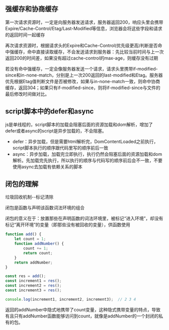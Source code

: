 ## 强缓存和协商缓存
第一次请求资源时，一定是向服务器发送请求，服务器返回200，响应头里会携带Expire/Cache-Control/Etag/Last-Modified等信息，浏览器会将这些字段和请求的返回时间一起缓存

再次请求资源时，根据请求头的Expire和Cache-Control(优先级更高)判断是否命中强缓存，命中直接读取缓存，不会发送请求到服务器：先比较当前时间与上一次返回200的时间差，如果没有超过cache-control的max-age，则缓存没有过期

若没有命中强缓存，一定会像服务器发送一个请求，请求头里携带if-modified-since和in-none-match，分别是上一次200返回的last-modified和Etag。服务器优先根据Etag值判断文件是否被修改，如果与in-none-match一致，则命中协商缓存，返回304；如果只有if-modified-since，则将if-modified-since与文件的最后修改时间做对比。

## script脚本中的defer和async
js是单线程的，script脚本的加载会阻塞后面的资源加载和dom解析，增加了defer或者async的script是异步加载的，不会阻塞。
- defer：异步加载，但是需要html解析完，DomContentLoaded之前执行，script脚本执行的顺序跟代码里写的顺序前后一致
- async：异步加载，加载完立即执行，执行仍然会阻塞后面的资源加载和dom解析。先加载完先执行，所以执行的顺序与代码写的顺序前后会不一致，不要使用async去加载有依赖关系的脚本

## 闭包的理解
垃圾回收机制--标记清除

闭包是函数与声明该函数词法环境的组合

闭包的意义在于：放置那些在声明函数的词法环境里，被标记“进入环境”，却没有标记“离开环境”的变量（即那些没有被回收的变量），供函数使用
``` js
function add() {
    let count = 1;
    function addNumber() {
        count += 1;
        return count;
    }
    return addNumber;
}

const res = add();
const increment1 = res();
const increment2 = res();
const increment3 = res();

console.log(increment1, increment2, increment3);  // 2 3 4
```
返回的addNumber中隐式地携带了count变量，这种隐式携带变量的特点，导致有且只有addNumber函数能够访问到count，就像是addNumber的一个封闭的私有的包。